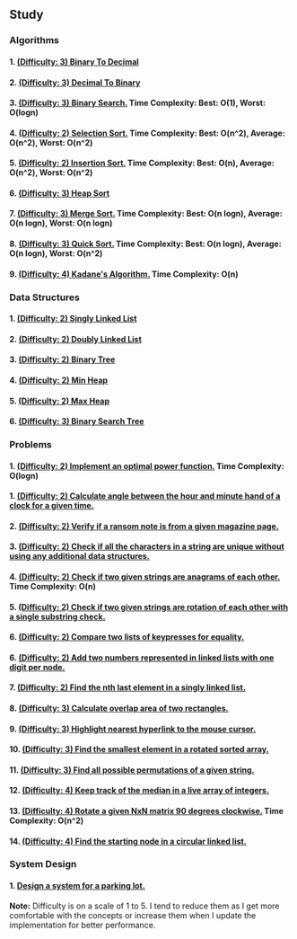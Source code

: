 ## Study

### Algorithms

#### 1. [(Difficulty: 3) Binary To Decimal](algorithms/binary_to_decimal.py)
#### 2. [(Difficulty: 3) Decimal To Binary](algorithms/decimal_to_binary.py)
#### 3. [(Difficulty: 3) Binary Search.](algorithms/binary_search.py) Time Complexity: Best: O(1), Worst: O(logn)
#### 4. [(Difficulty: 2) Selection Sort.](algorithms/selection_sort.py) Time Complexity: Best: O(n^2), Average: O(n^2), Worst: O(n^2)
#### 5. [(Difficulty: 2) Insertion Sort.](algorithms/insertion_sort.py) Time Complexity: Best: O(n), Average: O(n^2), Worst: O(n^2)
#### 6. [(Difficulty: 3) Heap Sort](algorithms/heapsort.py)
#### 7. [(Difficulty: 3) Merge Sort.](algorithms/mergesort.py) Time Complexity: Best: O(n logn), Average: O(n logn), Worst: O(n logn)
#### 8. [(Difficulty: 3) Quick Sort.](algorithms/quicksort.py) Time Complexity: Best: O(n logn), Average: O(n logn), Worst: O(n^2)
#### 9. [(Difficulty: 4) Kadane's Algorithm.](algorithms/kadanes_algorithm.py) Time Complexity: O(n)

### Data Structures

#### 1. [(Difficulty: 2) Singly Linked List](data_structures/singly_linked_list.py)
#### 2. [(Difficulty: 2) Doubly Linked List](data_structures/doubly_linked_list.py)
#### 3. [(Difficulty: 2) Binary Tree](data_structures/binary_tree.py)
#### 4. [(Difficulty: 2) Min Heap](data_structures/min_heap.py)
#### 5. [(Difficulty: 2) Max Heap](data_structures/max_heap.py)
#### 6. [(Difficulty: 3) Binary Search Tree](data_structures/binary_search_tree.py)

### Problems

#### 1. [(Difficulty: 2) Implement an optimal power function.](problems/power.py) Time Complexity: O(logn)
#### 1. [(Difficulty: 2) Calculate angle between the hour and minute hand of a clock for a given time.](problems/clock_angle.py)
#### 2. [(Difficulty: 2) Verify if a ransom note is from a given magazine page.](problems/ransom_note.py)
#### 3. [(Difficulty: 2) Check if all the characters in a string are unique without using any additional data structures.](problems/unique_characters_check.py)
#### 4. [(Difficulty: 2) Check if two given strings are anagrams of each other.](problems/strings_anagram.py) Time Complexity: O(n)
#### 5. [(Difficulty: 2) Check if two given strings are rotation of each other with a single substring check.](problems/is_rotation.py)
#### 6. [(Difficulty: 2) Compare two lists of keypresses for equality.](problems/compare_keypress_lists.py)
#### 6. [(Difficulty: 2) Add two numbers represented in linked lists with one digit per node.](problems/add_linked_list_numbers.py)
#### 7. [(Difficulty: 2) Find the nth last element in a singly linked list.](problems/nth_last_linked_list.py)
#### 8. [(Difficulty: 3) Calculate overlap area of two rectangles.](problems/rectangle_overlap_area.py)
#### 9. [(Difficulty: 3) Highlight nearest hyperlink to the mouse cursor.](problems/highlight_nearest_hyperlink)
#### 10. [(Difficulty: 3) Find the smallest element in a rotated sorted array.](problems/minimum_rotated_sorted.py)
#### 11. [(Difficulty: 3) Find all possible permutations of a given string.](problems/string_permutations.py)
#### 12. [(Difficulty: 4) Keep track of the median in a live array of integers.](problems/track_median.py)
#### 13. [(Difficulty: 4) Rotate a given NxN matrix 90 degrees clockwise.](problems/rotate_matrix_90_degrees.py) Time Complexity: O(n^2)
#### 14. [(Difficulty: 4) Find the starting node in a circular linked list.](problems/starting_point_circular_linked_list.py)

### System Design

#### 1. [Design a system for a parking lot.](system_design/parking_lot.py)


**Note:** Difficulty is on a scale of 1 to 5. I tend to reduce them as I get more comfortable with the concepts or increase them when I update the implementation for better performance.
